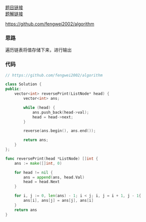 [题目链接](https://leetcode-cn.com/problems/cong-wei-dao-tou-da-yin-lian-biao-lcof/)  
[题解链接](https://leetcode-cn.com/problems/cong-wei-dao-tou-da-yin-lian-biao-lcof/solution/jz06-fengwei2002-by-kycu-q5ro/)

https://github.com/fengwei2002/algorithm

### 思路

遍历链表将值存储下来，进行输出

### 代码

``` cpp
// https://github.com/fengwei2002/algorithm

class Solution {
public:
    vector<int> reversePrint(ListNode* head) {
        vector<int> ans;

        while (head) {
            ans.push_back(head->val);
            head = head->next;
        }

        reverse(ans.begin(), ans.end());

        return ans;
    }
};
```


``` go 
func reversePrint(head *ListNode) []int {
    ans := make([]int, 0)

    for head != nil {
        ans = append(ans, head.Val)
        head = head.Next
    }

    for i, j := 0, len(ans) - 1; i < j; i, j = i + 1, j - 1{
        ans[i], ans[j] = ans[j], ans[i]
    }
    return ans
}
```